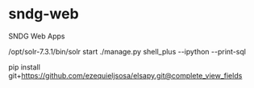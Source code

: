 # sndg-web
SNDG Web Apps

/opt/solr-7.3.1/bin/solr start
./manage.py shell_plus --ipython --print-sql


pip install  git+https://github.com/ezequieljsosa/elsapy.git@complete_view_fields
